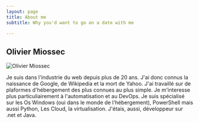 ```yaml
---
layout: page
title: About me
subtitle: Why you'd want to go on a date with me

---
```


## Olivier Miossec 

![Olivier Miossec](https://github.com/omiossec.png)

Je suis dans l'industrie du web depuis plus de 20 ans. J'ai donc connus la naissance de Google, de Wikipedia et la mort de Yahoo. J'ai travaillé sur de plaformes d'hébergement des plus connues au plus simple.
Je m'interesse plus particuliairement à l'automatisation et au DevOps. 
Je suis spécialisé sur les Os Windows (oui dans le monde de l'hébergement), PowerShell mais aussi Python, Les Cloud, la virtualisation. 
J'étais, aussi, développeur sur .net et Java.